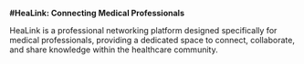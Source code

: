 **#HeaLink: Connecting Medical Professionals**

HeaLink is a professional networking platform designed specifically for medical professionals, providing a dedicated space to connect, collaborate, and share knowledge within the healthcare community.




